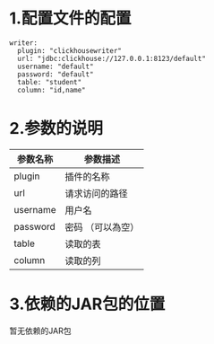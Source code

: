 # 1.配置文件的配置

```
writer:
  plugin: "clickhousewriter"
  url: "jdbc:clickhouse://127.0.0.1:8123/default"
  username: "default"
  password: "default"
  table: "student"
  column: "id,name"
```

# 2.参数的说明

| 参数名称 | 参数描述      |
| -------- |-----------|
| plugin   | 插件的名称     |
| url      | 请求访问的路径   |
| username | 用户名       |
| password | 密码 （可以為空） |
| table    | 读取的表      |
| column   | 读取的列      |


# 3.依赖的JAR包的位置

暂无依赖的JAR包
